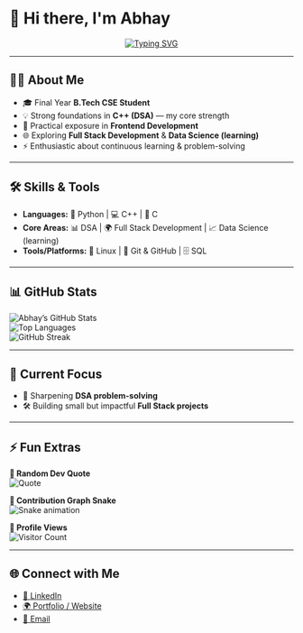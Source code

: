 # 👋 Hi there, I'm Abhay  

<p align="center">
  <a href="https://github.com/AbhaySrivastav18">
    <img src="https://readme-typing-svg.herokuapp.com?size=25&duration=4000&pause=1000&center=true&vCenter=true&width=700&lines=🎓+Final+Year+B.Tech+CSE+Student;🌱+Always+Learning+Something+New&colors=3357FF,33FF57" alt="Typing SVG" />
  </a>
</p>




---

## 👨‍💻 About Me  
- 🎓 Final Year **B.Tech CSE Student**  
- 💡 Strong foundations in **C++ (DSA)** — my core strength  
- 🎨 Practical exposure in **Frontend Development**  
- 🌐 Exploring **Full Stack Development** & **Data Science (learning)**  
- ⚡ Enthusiastic about continuous learning & problem-solving  

---

## 🛠️ Skills & Tools  
- **Languages:** 🐍 Python | 💻 C++ | 🔣 C  
- **Core Areas:** 📊 DSA | 🌍 Full Stack Development | 📈 Data Science (learning)  
- **Tools/Platforms:** 🐧 Linux | 🔧 Git & GitHub | 🗄️ SQL  

---

## 📊 GitHub Stats  
![Abhay’s GitHub Stats](https://github-readme-stats.vercel.app/api?username=AbhaySrivastav18&show_icons=true&theme=tokyonight)  
![Top Languages](https://github-readme-stats.vercel.app/api/top-langs/?username=AbhaySrivastav18&layout=compact&theme=tokyonight)  
![GitHub Streak](https://github-readme-streak-stats.herokuapp.com/?user=AbhaySrivastav18&theme=tokyonight)  

---

## 🎯 Current Focus  
- 🔑 Sharpening **DSA problem-solving**  
- 🛠️ Building small but impactful **Full Stack projects**  

---

## ⚡ Fun Extras  

**💬 Random Dev Quote**  
![Quote](https://quotes-github-readme.vercel.app/api?type=horizontal&theme=tokyonight)  

**🐍 Contribution Graph Snake**  
![Snake animation](https://github.com/AbhaySrivastav18/AbhaySrivastav18/blob/output/github-contribution-grid-snake.svg)  

**👀 Profile Views**  
![Visitor Count](https://komarev.com/ghpvc/?username=AbhaySrivastav18&label=Profile%20Views&color=blue&style=flat)  

---

## 🌐 Connect with Me  
- [💼 LinkedIn](https://www.linkedin.com/in/your-linkedin)  
- [🌍 Portfolio / Website](https://yourwebsite.com)  
- [📧 Email](mailto:your.email@example.com)  
